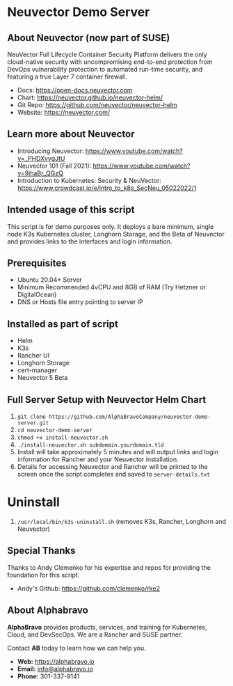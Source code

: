 # Neuvector Demo Server

## About Neuvector (now part of SUSE)

NeuVector Full Lifecycle Container Security Platform delivers the only cloud-native security with uncompromising end-to-end protection from DevOps vulnerability protection to automated run-time security, and featuring a true Layer 7 container firewall.

- Docs: https://open-docs.neuvector.com
- Chart: https://neuvector.github.io/neuvector-helm/
- Git Repo: https://github.com/neuvector/neuvector-helm
- Website: https://neuvector.com/

## Learn more about Neuvector

- Introducing Neuvector: https://www.youtube.com/watch?v=_PHDXvygJtU
- Neuvector 101 (Fall 2021): https://www.youtube.com/watch?v=9ihaBr_QGzQ
- Introduction to Kubernetes: Security & NeuVector: https://www.crowdcast.io/e/intro_to_k8s_SecNeu_05022022/1

## Intended usage of this script

This script is for demo purposes only. It deploys a bare minimum, single node K3s Kubernetes cluster, Longhorn Storage, and the Beta of Neuvector and provides links to the interfaces and login information.

## Prerequisites
- Ubuntu 20.04+ Server
- Minimum Recommended 4vCPU and 8GB of RAM (Try Hetzner or DigitalOcean)
- DNS or Hosts file entry pointing to server IP

## Installed as part of script

- Helm
- K3s
- Rancher UI
- Longhorn Storage
- cert-manager
- Neuvector 5 Beta

## Full Server Setup with Neuvector Helm Chart

1. `git clone https://github.com/AlphaBravoCompany/neuvector-demo-server.git`
2. `cd neuvector-demo-server`
3. `chmod +x install-neuvector.sh`
4. `./install-neuvector.sh subdomain.yourdomain.tld`
5. Install will take approximately 5 minutes and will output links and login information for Rancher and your Neuvector installation.
6. Details for accessing Neuvector and Rancher will be printed to the screen once the script completes and saved to `server-details.txt`

# Uninstall

1. `/usr/local/bin/k3s-uninstall.sh` (removes K3s, Rancher, Longhorn and Neuvector)

## Special Thanks

Thanks to Andy Clemenko for his expertise and repos for providing the foundation for this script.

- Andy's Github: https://github.com/clemenko/rke2

## About Alphabravo

**AlphaBravo** provides products, services, and training for Kubernetes, Cloud, and DevSecOps. We are a Rancher and SUSE partner.

Contact **AB** today to learn how we can help you.

* **Web:** https://alphabravo.io
* **Email:** info@alphabravo.io
* **Phone:** 301-337-8141
